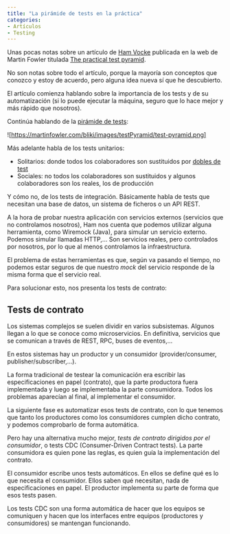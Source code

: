 ```yaml
---
title: "La pirámide de tests en la práctica"
categories:
- Artículos
- Testing
---
```


Unas pocas notas sobre un artículo de [Ham Vocke] publicada en la
web de Martin Fowler titulada [The practical test pyramid].

No son notas sobre todo el artículo, porque la mayoría son
conceptos que conozco y estoy de acuerdo, pero alguna idea
nueva sí que he descubierto.

<!-- more -->

El artículo comienza hablando sobre la importancia de los tests y
de su automatización (si lo puede ejecutar la máquina, seguro que
lo hace mejor y más rápido que nosotros).

Continúa hablando de la [pirámide de tests]:

![https://martinfowler.com/bliki/images/testPyramid/test-pyramid.png]

Más adelante habla de los tests unitarios:

- Solitarios: donde todos los colaboradores son sustituidos por
[dobles de test]
- Sociales: no todos los colaboradores son sustituidos y algunos
colaboradores son los reales, los de producción

Y cómo no, de los tests de integración. Básicamente habla de tests
que necesitan una base de datos, un sistema de ficheros o un
API REST.

A la hora de probar nuestra aplicación con servicios externos
(servicios que no controlamos nosotros), Ham nos cuenta que podemos
utilizar alguna herramienta, como Wiremock (Java), para simular
un servicio externo. Podemos simular llamadas HTTP,... Son
servicios reales, pero controlados por nosotros, por lo que al
menos controlamos la infraestructura.

El problema de estas herramientas es que, según va pasando el
tiempo, no podemos estar seguros de que nuestro *mock* del servicio
responde de la misma forma que el servicio real.

Para solucionar esto, nos presenta los tests de contrato:

## Tests de contrato

Los sistemas complejos se suelen dividir en varios subsistemas. Algunos
llegan a lo que se conoce como microservicios. En definitiva, servicios
que se comunican a través de REST, RPC, buses de eventos,...

En estos sistemas hay un productor y un consumidor (provider/consumer,
publisher/subscriber,...).

La forma tradicional de testear la comunicación era escribir las
especificaciones en papel (contrato), que la parte productora fuera
implementada y luego se implementaba la parte consumidora. Todos los
problemas aparecían al final, al implementar el consumidor.

La siguiente fase es automatizar esos tests de contrato, con lo que
tenemos que tanto los productores como los consumidores cumplen dicho
contrato, y podemos comprobarlo de forma automática.

Pero hay una alternativa mucho mejor, *tests de contrato dirigidos
por el consumidor*, o tests CDC (Consumer-Driven Contract tests). La
parte consumidora es quien pone las reglas, es quien guía la
implementación del contrato.

El consumidor escribe unos tests automáticos. En ellos se define qué
es lo que necesita el consumidor. Ellos saben qué necesitan, nada
de especificaciones en papel. El productor implementa su parte
de forma que esos tests pasen.

Los tests CDC son una forma automática de hacer que los equipos se
comuniquen y hacen que los interfaces entre equipos (productores y
consumidores) se mantengan funcionando.

[Ham Vocke]: http://www.hamvocke.com/
[The practical test pyramid]: https://martinfowler.com/articles/practical-test-pyramid.html
[pirámide de tests]: http://blog.koalite.com/2014/05/deconstruyendo-la-piramide-de-los-tests/
[dobles de test]: http://xurxodev.com/dobles-de-test/
